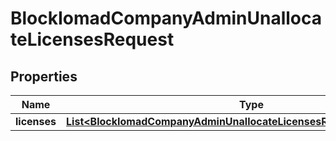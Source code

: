 

# BlockIomadCompanyAdminUnallocateLicensesRequest


## Properties

| Name | Type | Description | Notes |
|------------ | ------------- | ------------- | -------------|
|**licenses** | [**List&lt;BlockIomadCompanyAdminUnallocateLicensesRequestLicensesInner&gt;**](BlockIomadCompanyAdminUnallocateLicensesRequestLicensesInner.md) |  |  |




